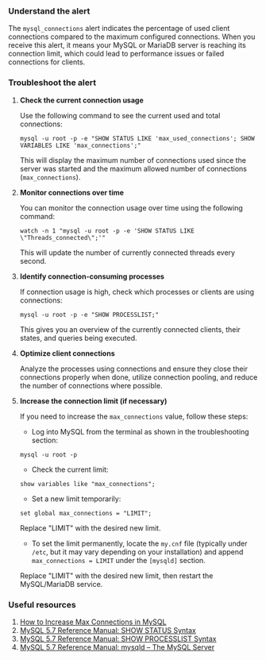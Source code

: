 ### Understand the alert

The `mysql_connections` alert indicates the percentage of used client connections compared to the maximum configured connections. When you receive this alert, it means your MySQL or MariaDB server is reaching its connection limit, which could lead to performance issues or failed connections for clients.

### Troubleshoot the alert

1. **Check the current connection usage**

   Use the following command to see the current used and total connections:

   ```
   mysql -u root -p -e "SHOW STATUS LIKE 'max_used_connections'; SHOW VARIABLES LIKE 'max_connections';"
   ```

   This will display the maximum number of connections used since the server was started and the maximum allowed number of connections (`max_connections`).

2. **Monitor connections over time**

   You can monitor the connection usage over time using the following command:

   ```
   watch -n 1 "mysql -u root -p -e 'SHOW STATUS LIKE \"Threads_connected\";'"
   ```

   This will update the number of currently connected threads every second.

3. **Identify connection-consuming processes**

   If connection usage is high, check which processes or clients are using connections:

   ```
   mysql -u root -p -e "SHOW PROCESSLIST;"
   ```

   This gives you an overview of the currently connected clients, their states, and queries being executed.

4. **Optimize client connections**

   Analyze the processes using connections and ensure they close their connections properly when done, utilize connection pooling, and reduce the number of connections where possible.

5. **Increase the connection limit (if necessary)**

   If you need to increase the `max_connections` value, follow these steps:

   - Log into MySQL from the terminal as shown in the troubleshooting section:

   ```
   mysql -u root -p
   ```

   - Check the current limit:

   ```
   show variables like "max_connections";
   ```

   - Set a new limit temporarily:

   ```
   set global max_connections = "LIMIT";
   ```

   Replace "LIMIT" with the desired new limit.

   - To set the limit permanently, locate the `my.cnf` file (typically under `/etc`, but it may vary depending on your installation) and append `max_connections = LIMIT` under the `[mysqld]` section.

   Replace "LIMIT" with the desired new limit, then restart the MySQL/MariaDB service.

### Useful resources

1. [How to Increase Max Connections in MySQL](https://ubiq.co/database-blog/how-to-increase-max-connections-in-mysql/)
2. [MySQL 5.7 Reference Manual: SHOW STATUS Syntax](https://dev.mysql.com/doc/refman/5.7/en/show-status.html)
3. [MySQL 5.7 Reference Manual: SHOW PROCESSLIST Syntax](https://dev.mysql.com/doc/refman/5.7/en/show-processlist.html)
4. [MySQL 5.7 Reference Manual: mysqld – The MySQL Server](https://dev.mysql.com/doc/refman/5.7/en/mysqld.html)
